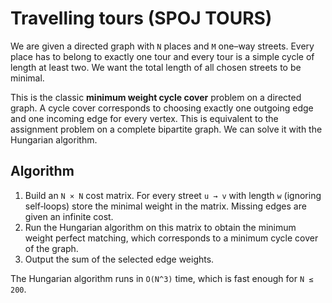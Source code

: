 # Travelling tours (SPOJ TOURS)

We are given a directed graph with `N` places and `M` one–way streets.  Every place
has to belong to exactly one tour and every tour is a simple cycle of length at
least two.  We want the total length of all chosen streets to be minimal.

This is the classic **minimum weight cycle cover** problem on a directed graph.
A cycle cover corresponds to choosing exactly one outgoing edge and one incoming
edge for every vertex.  This is equivalent to the assignment problem on a
complete bipartite graph.  We can solve it with the Hungarian algorithm.

## Algorithm

1. Build an `N × N` cost matrix.  For every street `u → v` with length `w`
   (ignoring self‑loops) store the minimal weight in the matrix.
   Missing edges are given an infinite cost.
2. Run the Hungarian algorithm on this matrix to obtain the minimum weight
   perfect matching, which corresponds to a minimum cycle cover of the graph.
3. Output the sum of the selected edge weights.

The Hungarian algorithm runs in `O(N^3)` time, which is fast enough for
`N ≤ 200`.
